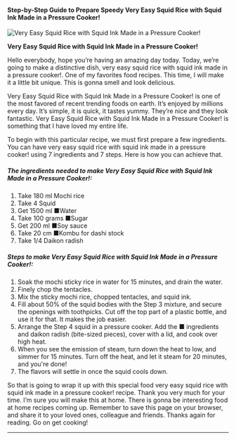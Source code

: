             

#### Step-by-Step Guide to Prepare Speedy Very Easy Squid Rice with Squid Ink Made in a Pressure Cooker!

![Very Easy Squid Rice with Squid Ink Made in a Pressure Cooker!](https://img-global.cpcdn.com/recipes/4979538367873024/751x532cq70/very-easy-squid-rice-with-squid-ink-made-in-a-pressure-cooker-recipe-main-photo.jpg)

**Very Easy Squid Rice with Squid Ink Made in a Pressure Cooker!**

Hello everybody, hope you’re having an amazing day today. Today, we’re going to make a distinctive dish, very easy squid rice with squid ink made in a pressure cooker!. One of my favorites food recipes. This time, I will make it a little bit unique. This is gonna smell and look delicious.

Very Easy Squid Rice with Squid Ink Made in a Pressure Cooker! is one of the most favored of recent trending foods on earth. It’s enjoyed by millions every day. It’s simple, it is quick, it tastes yummy. They’re nice and they look fantastic. Very Easy Squid Rice with Squid Ink Made in a Pressure Cooker! is something that I have loved my entire life.

To begin with this particular recipe, we must first prepare a few ingredients. You can have very easy squid rice with squid ink made in a pressure cooker! using 7 ingredients and 7 steps. Here is how you can achieve that.

##### The ingredients needed to make Very Easy Squid Rice with Squid Ink Made in a Pressure Cooker!:

1.  Take 180 ml Mochi rice
2.  Take 4 Squid
3.  Get 1500 ml ■Water
4.  Take 100 grams ■Sugar
5.  Get 200 ml ■Soy sauce
6.  Take 20 cm ■Kombu for dashi stock
7.  Take 1/4 Daikon radish

##### Steps to make Very Easy Squid Rice with Squid Ink Made in a Pressure Cooker!:

1.  Soak the mochi sticky rice in water for 15 minutes, and drain the water.
2.  Finely chop the tentacles.
3.  Mix the sticky mochi rice, chopped tentacles, and squid ink.
4.  Fill about 50% of the squid bodies with the Step 3 mixture, and secure the openings with toothpicks. Cut off the top part of a plastic bottle, and use it for that. It makes the job easier.
5.  Arrange the Step 4 squid in a pressure cooker. Add the ■ ingredients and daikon radish (bite-sized pieces), cover with a lid, and cook over high heat.
6.  When you see the emission of steam, turn down the heat to low, and simmer for 15 minutes. Turn off the heat, and let it steam for 20 minutes, and you're done!
7.  The flavors will settle in once the squid cools down.

So that is going to wrap it up with this special food very easy squid rice with squid ink made in a pressure cooker! recipe. Thank you very much for your time. I’m sure you will make this at home. There is gonna be interesting food at home recipes coming up. Remember to save this page on your browser, and share it to your loved ones, colleague and friends. Thanks again for reading. Go on get cooking!

* * *